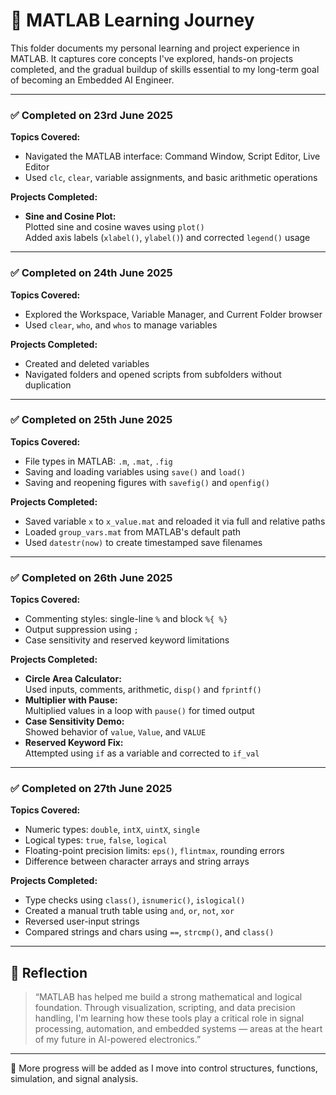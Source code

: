 # 🧮 MATLAB Learning Journey

This folder documents my personal learning and project experience in MATLAB. It captures core concepts I've explored, hands-on projects completed, and the gradual buildup of skills essential to my long-term goal of becoming an Embedded AI Engineer.

---

### ✅ Completed on 23rd June 2025

**Topics Covered:**
- Navigated the MATLAB interface: Command Window, Script Editor, Live Editor
- Used `clc`, `clear`, variable assignments, and basic arithmetic operations

**Projects Completed:**
- **Sine and Cosine Plot:**  
  Plotted sine and cosine waves using `plot()`  
  Added axis labels (`xlabel()`, `ylabel()`) and corrected `legend()` usage

---

### ✅ Completed on 24th June 2025

**Topics Covered:**
- Explored the Workspace, Variable Manager, and Current Folder browser
- Used `clear`, `who`, and `whos` to manage variables

**Projects Completed:**
- Created and deleted variables
- Navigated folders and opened scripts from subfolders without duplication

---

### ✅ Completed on 25th June 2025

**Topics Covered:**
- File types in MATLAB: `.m`, `.mat`, `.fig`
- Saving and loading variables using `save()` and `load()`
- Saving and reopening figures with `savefig()` and `openfig()`

**Projects Completed:**
- Saved variable `x` to `x_value.mat` and reloaded it via full and relative paths
- Loaded `group_vars.mat` from MATLAB's default path
- Used `datestr(now)` to create timestamped save filenames

---

### ✅ Completed on 26th June 2025

**Topics Covered:**
- Commenting styles: single-line `%` and block `%{ %}`
- Output suppression using `;`
- Case sensitivity and reserved keyword limitations

**Projects Completed:**
- **Circle Area Calculator:**  
  Used inputs, comments, arithmetic, `disp()` and `fprintf()`
- **Multiplier with Pause:**  
  Multiplied values in a loop with `pause()` for timed output
- **Case Sensitivity Demo:**  
  Showed behavior of `value`, `Value`, and `VALUE`
- **Reserved Keyword Fix:**  
  Attempted using `if` as a variable and corrected to `if_val`

---

### ✅ Completed on 27th June 2025

**Topics Covered:**
- Numeric types: `double`, `intX`, `uintX`, `single`
- Logical types: `true`, `false`, `logical`
- Floating-point precision limits: `eps()`, `flintmax`, rounding errors
- Difference between character arrays and string arrays

**Projects Completed:**
- Type checks using `class()`, `isnumeric()`, `islogical()`
- Created a manual truth table using `and`, `or`, `not`, `xor`
- Reversed user-input strings
- Compared strings and chars using `==`, `strcmp()`, and `class()`

---

## 💭 Reflection

> “MATLAB has helped me build a strong mathematical and logical foundation. Through visualization, scripting, and data precision handling, I'm learning how these tools play a critical role in signal processing, automation, and embedded systems — areas at the heart of my future in AI-powered electronics.”

---

📌 More progress will be added as I move into control structures, functions, simulation, and signal analysis.

